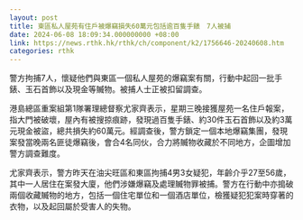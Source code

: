 ```yaml
---
layout: post
title: 東區私人屋苑有住戶被爆竊損失60萬元包括逾百隻手錶　7人被捕
date: 2024-06-08 18:09:34.000000000 +08:00
link: https://news.rthk.hk/rthk/ch/component/k2/1756646-20240608.htm
categories: rthk
---
```


警方拘捕7人，懷疑他們與東區一個私人屋苑的爆竊案有關，行動中起回一批手錶、玉石首飾以及現金等贓物。被捕人士正被扣留調查。

港島總區重案組第1隊署理總督察尤家齊表示，星期三晚接獲屋苑一名住戶報案，指大門被破壞，屋內有被搜掠痕跡，發現過百隻手錶、約30件玉石首飾以及約3萬元現金被盜，總共損失約60萬元。經調查後，警方鎖定一個本地爆竊集團，發現案發當晚兩名匪徒爆竊後，會合4名同伙，合力將贓物收藏於不同地方，企圖增加警方調查難度。

尤家齊表示，警方昨天在油尖旺區和東區拘捕4男3女疑犯，年齡介乎27至56歲，其中一人居住在案發大廈，他們涉嫌爆竊及處理贓物罪被捕。警方在行動中亦搗破兩個收藏贓物的地方，包括一個住宅單位和一個酒店單位，檢獲疑犯犯案時穿著的衣物，以及起回屬於受害人的失物。

